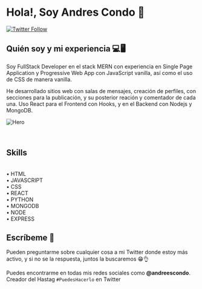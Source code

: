 # Hola!, Soy Andres Condo 👋

[![Twitter Follow](https://img.shields.io/twitter/url?label=Follow%20%40andrescondo&style=social&url=https%3A%2F%2Ftwitter.com%2Fandreescondo)](https://twitter.com/andreescondo)

## Quién soy y mi experiencia 💻🖥
Soy FullStack Developer en el stack MERN con experiencia en Single Page Application y Progressive Web App con JavaScript vanilla, así como el uso de CSS de manera vanilla. 

He desarrollado sitios web con salas de mensajes, creación de perfiles, con secciones para la publicación, y su posterior reación y comentador de cada una. Uso React para el Frontend con Hooks, y en el Backend con Nodejs y MongoDB.
 </br>
 
 ![Hero](https://user-images.githubusercontent.com/58008352/147022048-d2a50c73-5e07-46a3-8551-b6bb5bbc1b53.jpg)

</br>

## Skills
</br>
• HTML </br>
• JAVASCRIPT </br>
• CSS </br>
• REACT </br>
• PYTHON </br>
• MONGODB </br>
• NODE </br>
• EXPRESS </br>


## Escríbeme 💬 
Pueden preguntarme sobre cualquier cosa a mi Twitter donde estoy más activo, y si no se la respuesta, juntos la buscaremos 😁👌

Puedes encontrarme en todas mis redes sociales como **@andreescondo**.
</br>
Creador del Hastag ``#PuedesHacerlo``  en Twitter

<!--
**andrescondo/andrescondo** is a ✨ _special_ ✨ repository because its `README.md` (this file) appears on your GitHub profile.

Here are some ideas to get you started:

- 🔭 I’m currently working on ...
- 🌱 I’m currently learning ...
- 👯 I’m looking to collaborate on ...
- 🤔 I’m looking for help with ...
- 💬 Ask me about ...
- 📫 How to reach me: ...
- 😄 Pronouns: ...
- ⚡ Fun fact: ...
-->
